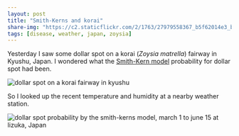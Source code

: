 ```yaml
---
layout: post
title: "Smith-Kerns and korai"
share-img: "https://c2.staticflickr.com/2/1763/27979558367_b5f62014e3_b_d.jpg"
tags: [disease, weather, japan, zoysia]
---
```


Yesterday I saw some dollar spot on a korai (*Zoysia matrella*) fairway in Kyushu, Japan. I wondered what the [Smith-Kern model](https://doi.org/10.1371/journal.pone.0194216) probability for dollar spot had been.

![dollar spot on a korai fairway in kyushu](https://c2.staticflickr.com/2/1763/27979558367_b5f62014e3_b_d.jpg)

So I looked up the recent temperature and humidity at a nearby weather station.

![dollar spot probability by the smith-kerns model, march 1 to june 15 at Iizuka, Japan](https://c2.staticflickr.com/2/1739/42130747194_6b3777cf69_b_d.jpg)
